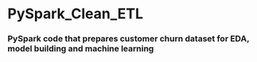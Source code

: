 # PySpark_Clean_ETL

### PySpark code that prepares customer churn dataset for EDA, model building and machine learning
